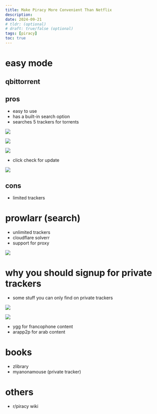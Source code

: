 ```yaml
---
title: Make Piracy More Convenient Than Netflix
description:
date: 2024-09-21
# tldr: (optional)
# draft: true/false (optional)
tags: [piracy]
toc: true
---
```


# easy mode
## qbittorrent
## pros
- easy to use
- has a built-in search option
- searches 5 trackers for torrents

![](/1.png)

![](/2.jpg)

![](/3.png)

- click check for update

![](/pic-selected-240921-1553-45.png)

## cons
- limited trackers

# prowlarr (search)
- unlimited trackers
- cloudflare solverr
- support for proxy

![](/prowlarr1.png)

# why you should signup for private trackers
- some stuff you can only find on private trackers

![](/ygg1.png)

![](/ygg2.png)

- ygg for francophone content
- arapp2p for arab content

# books
- zlibrary
- myanonamouse (private tracker)

# others
- r/piracy wiki
